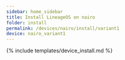 ```yaml
---
sidebar: home_sidebar
title: Install LineageOS on nairo
folder: install
permalink: /devices/nairo/install/variant1
device: nairo_variant1
---
```

{% include templates/device_install.md %}

